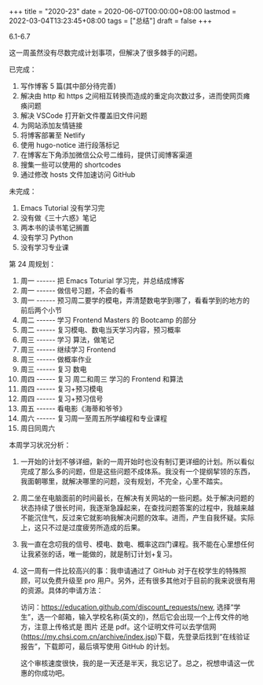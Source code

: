 +++
title = "2020-23"
date = 2020-06-07T00:00:00+08:00
lastmod = 2022-03-04T13:23:45+08:00
tags = ["总结"]
draft = false
+++

6.1-6.7

这一周虽然没有尽数完成计划事项，但解决了很多棘手的问题。

已完成：

1.  写作博客 5 篇(其中部分待完善)
2.  解决由 http 和 https
    之间相互转换而造成的重定向次数过多，进而使网页瘫痪问题
3.  解决 VSCode 打开新文件覆盖旧文件问题
4.  为网站添加友情链接
5.  将博客部署至 Netlify
6.  使用 hugo-notice 进行段落标记
7.  在博客左下角添加微信公众号二维码，提供订阅博客渠道
8.  搜集一些可以使用的 shortcodes
9.  通过修改 hosts 文件加速访问 GitHub

未完成：

1.  Emacs Tutorial 没有学习完
2.  没有做《三十六惑》笔记
3.  两本书的读书笔记搁置
4.  没有学习 Python
5.  没有学习专业课

第 24 周规划：

1.  周一 ------ 把 Emacs Toturial 学习完，并总结成博客
2.  周一 ------ 做信号习题，不会的看书
3.  周一 ------
    预习周二要学的模电，弄清楚数电学到哪了，看看学到的地方的前后两个小节
4.  周二 ------ 学习 Frontend Masters 的 Bootcamp 的部分
5.  周二 ------ 复习模电、数电当天学习内容，预习概率
6.  周三 ------ 学习 算法，做笔记
7.  周三 ------ 继续学习 Frontend
8.  周三 ------ 做概率作业
9.  周三 ------ 复习 数电
10. 周四 ------ 复习 周二和周三 学习的 Frontend 和算法
11. 周四 ------ 复习+预习模电
12. 周四 ------ 复习+预习信号
13. 周五 ------ 看电影《海蒂和爷爷》
14. 周六 ------ 复习周一至周五所学编程和专业课程
15. 周日同周六

本周学习状况分析：

1.  一开始的计划不够详细，新的一周开始时也没有制订更详细的计划。所以看似完成了那么多的问题，但是这些问题不成体系。我没有一个提纲挈领的东西，我面朝哪里，就解决哪里的问题，没有规划，不完全，心里不踏实。

2.  周二坐在电脑面前的时间最长，在解决有关网站的一些问题。处于解决问题的状态持续了很长时间，我逐渐急躁起来，在查找问题答案的过程中，我越来越不能沉住气，反过来它就影响我解决问题的效率。进而，产生自我怀疑。实际上，这只不过是过度疲劳所造成的后果。

3.  我一直在念叨我的信号、模电、数电、概率这四门课程。我不能在心里想任何让我紧张的话，唯一能做的，就是制订计划+复习。

4.  这一周有一件比较高兴的事：我申请通过了 GitHub
    对于在校学生的特殊照顾，可以免费升级至 pro
    用户。另外，还有很多其他对于目前的我来说很有用的资源。具体的申请方法：

    访问：<https://education.github.com/discount_requests/new>,
    选择“学生”，选一个邮箱，输入学校名称(英文的)，然后它会出现一个上传文件的地方，注意上传格式是
    图片 还是
    pdf。这个证明文件可以去学信网(<https://my.chsi.com.cn/archive/index.jsp>)下载，先登录后找到“在线验证报告”，下载即可，最后填写使用
    GitHub 的计划。

    这个审核速度很快，我的是一天还是半天，我忘记了。总之，祝想申请这一优惠的你成功吧。